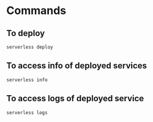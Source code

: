 # Commands

## To deploy

`serverless deploy`

## To access info of deployed services

`serverless info`

## To access logs of deployed service

`serverless logs`
